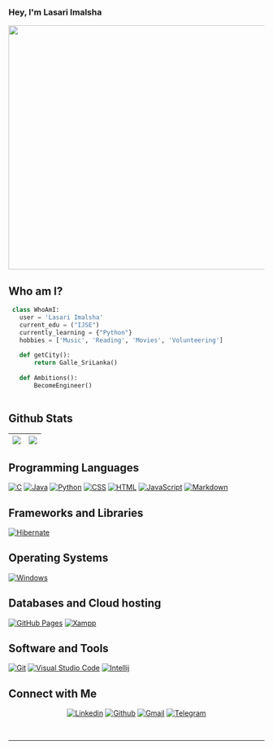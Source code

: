 ### Hey, I'm Lasari Imalsha 

<img src="https://media.giphy.com/media/L1R1tvI9svkIWwpVYr/giphy.gif" width="1300" height="480">

## Who am I?

 ```python
  class WhoAmI:
    user = 'Lasari Imalsha'
    current_edu = ("IJSE")
    currently_learning = {"Python"}
    hobbies = ['Music', 'Reading', 'Movies', 'Volunteering']
	
	def getCity():
		return Galle_SriLanka()
	
	def Ambitions():
		BecomeEngineer()
		
 ```


## Github Stats

<img src="https://github-readme-stats.vercel.app/api?username=LasariImalsha&&show_icons=true&count_private=true&theme=github_dark">|<img src="https://github-readme-streak-stats.herokuapp.com/?user=LasariImalsha&theme=blueberry_duo"/>
|---|---|

## Programming Languages

<p>
    <a href="#"><img alt="C" src="https://img.shields.io/badge/C%20-%232370ED.svg?logo=c%2B%2B&logoColor=white"></a>
    <a href="#"><img alt="Java" src="https://img.shields.io/badge/Java-EC2025.svg?logo=java&logoColor=white"></a>
    <a href="#"><img alt="Python" src="https://img.shields.io/badge/Python%20-%23336D9C.svg?logo=python&logoColor=FFD745"></a>
    <a href="#"><img alt="CSS" src="https://img.shields.io/badge/CSS%20-%231572B6.svg?logo=css3&logoColor=white"></a>
    <a href="#"><img alt="HTML" src="https://img.shields.io/badge/HTML%20-%23E34F26.svg?logo=html5&logoColor=white"></a>
    <a href="#"><img alt="JavaScript" src="https://img.shields.io/badge/JavaScript%20-%23F7DF1E.svg?logo=javascript&logoColor=black"></a>
    <a href="#"><img alt="Markdown" src="https://img.shields.io/badge/Markdown-%23000000.svg?logo=markdown&logoColor=white"></a>
</p>

## Frameworks and Libraries

<p>
   <a href="#"><img alt="Hibernate" src="https://img.shields.io/badge/Hibernate-B2A573?logo=hibernate&logoColor=B2A573&color=black&labelColor=black"></a>
</p>

## Operating Systems

<p>
	<a href="#"><img alt="Windows" src="https://img.shields.io/badge/Windows-0078D6?logo=windows&logoColor=white"></a>
</p>

## Databases and Cloud hosting

<p>
    <a href="#"><img alt="GitHub Pages" src="https://img.shields.io/badge/GitHub%20Pages-%23327FC7.svg?logo=github&logoColor=white"></a>
    <a href="#"><img alt="Xampp" src="https://img.shields.io/badge/Xampp%20-%23430098.svg?logo=xampp&logoColor=white"></a>
</p> 

## Software and Tools

<p>
    <a href="#"><img alt="Git" src="https://img.shields.io/badge/Git%20-%23F05033.svg?logo=git&logoColor=white"></a>
    <a href="#"><img alt="Visual Studio Code" src="https://img.shields.io/badge/Visual%20Studio%20Code-0078d7.svg?logo=visual-studio-code&logoColor=white"></a>	
    <a href="#"><img alt="Intellij" src="https://img.shields.io/badge/IntelliJ_IDEA-1D7CE5.svg?logo=intellij-idea&logoColor=black"></a>
</p>

## Connect with Me

<p align="center">
  <a href="https://www.linkedin.com/in/lasari-wijayawardhana-197b33243/"><img alt="Linkedin" title="Lasari Imalsha Linkedin" src="https://img.shields.io/badge/LinkedIn-0077B5?style=for-the-badge&logo=linkedin&logoColor=white"></a>
  <a href="https://github.com/LasariImalsha"><img alt="Github" title="Lasari Imalsha Github" src="https://img.shields.io/badge/GitHub-100000?style=for-the-badge&logo=github&logoColor=white"></a>
 <a href="mailto:lasariwijayardhana@gmail.com"><img alt="Gmail" title="Lasari Imalsha Gmail" src="https://img.shields.io/badge/Gmail-D14836?style=for-the-badge&logo=gmail&logoColor=white"></a>
  <a href="https://t.me/LasariImalsha"><img alt="Telegram" title="Lasari Imalsha Telegram" src="https://img.shields.io/badge/Telegram-2CA5E0?style=for-the-badge&logo=telegram&logoColor=white"></a> 

&nbsp;

-----

